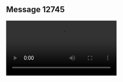 ## Message 12745



![Video](https://data.iron-swords.co.il/2024/October/19/https://data.iron-swords.co.il/2024/October/19/12745/12745_media.mp4)
